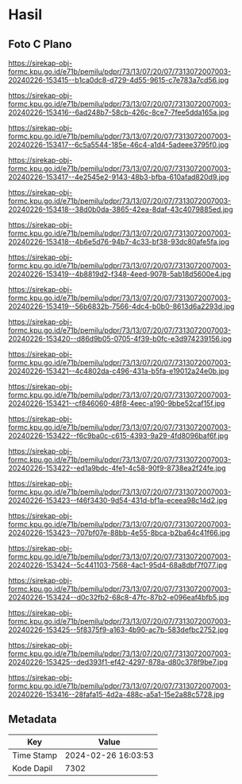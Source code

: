 # Hasil

## Foto C Plano

https://sirekap-obj-formc.kpu.go.id/e71b/pemilu/pdpr/73/13/07/20/07/7313072007003-20240226-153415--b1ca0dc8-d729-4d55-9615-c7e783a7cd56.jpg

https://sirekap-obj-formc.kpu.go.id/e71b/pemilu/pdpr/73/13/07/20/07/7313072007003-20240226-153416--6ad248b7-58cb-426c-8ce7-7fee5dda165a.jpg

https://sirekap-obj-formc.kpu.go.id/e71b/pemilu/pdpr/73/13/07/20/07/7313072007003-20240226-153417--6c5a5544-185e-46c4-a1d4-5adeee3795f0.jpg

https://sirekap-obj-formc.kpu.go.id/e71b/pemilu/pdpr/73/13/07/20/07/7313072007003-20240226-153417--4e2545e2-9143-48b3-bfba-610afad820d9.jpg

https://sirekap-obj-formc.kpu.go.id/e71b/pemilu/pdpr/73/13/07/20/07/7313072007003-20240226-153418--38d0b0da-3865-42ea-8daf-43c4079885ed.jpg

https://sirekap-obj-formc.kpu.go.id/e71b/pemilu/pdpr/73/13/07/20/07/7313072007003-20240226-153418--4b6e5d76-94b7-4c33-bf38-93dc80afe5fa.jpg

https://sirekap-obj-formc.kpu.go.id/e71b/pemilu/pdpr/73/13/07/20/07/7313072007003-20240226-153419--4b8819d2-f348-4eed-9078-5ab18d5600e4.jpg

https://sirekap-obj-formc.kpu.go.id/e71b/pemilu/pdpr/73/13/07/20/07/7313072007003-20240226-153419--56b6832b-7566-4dc4-b0b0-8613d6a2293d.jpg

https://sirekap-obj-formc.kpu.go.id/e71b/pemilu/pdpr/73/13/07/20/07/7313072007003-20240226-153420--d86d9b05-0705-4f39-b0fc-e3d974239156.jpg

https://sirekap-obj-formc.kpu.go.id/e71b/pemilu/pdpr/73/13/07/20/07/7313072007003-20240226-153421--4c4802da-c496-431a-b5fa-e19012a24e0b.jpg

https://sirekap-obj-formc.kpu.go.id/e71b/pemilu/pdpr/73/13/07/20/07/7313072007003-20240226-153421--cf846060-48f8-4eec-a190-9bbe52caf15f.jpg

https://sirekap-obj-formc.kpu.go.id/e71b/pemilu/pdpr/73/13/07/20/07/7313072007003-20240226-153422--f6c9ba0c-c615-4393-9a29-4fd8096baf6f.jpg

https://sirekap-obj-formc.kpu.go.id/e71b/pemilu/pdpr/73/13/07/20/07/7313072007003-20240226-153422--ed1a9bdc-4fe1-4c58-90f9-8738ea2f24fe.jpg

https://sirekap-obj-formc.kpu.go.id/e71b/pemilu/pdpr/73/13/07/20/07/7313072007003-20240226-153423--f46f3430-9d54-431d-bf1a-eceea98c14d2.jpg

https://sirekap-obj-formc.kpu.go.id/e71b/pemilu/pdpr/73/13/07/20/07/7313072007003-20240226-153423--707bf07e-88bb-4e55-8bca-b2ba64c41f66.jpg

https://sirekap-obj-formc.kpu.go.id/e71b/pemilu/pdpr/73/13/07/20/07/7313072007003-20240226-153424--5c441103-7568-4ac1-95d4-68a8dbf7f077.jpg

https://sirekap-obj-formc.kpu.go.id/e71b/pemilu/pdpr/73/13/07/20/07/7313072007003-20240226-153424--d0c32fb2-68c8-47fc-87b2-e096eaf4bfb5.jpg

https://sirekap-obj-formc.kpu.go.id/e71b/pemilu/pdpr/73/13/07/20/07/7313072007003-20240226-153425--5f8375f9-a163-4b90-ac7b-583defbc2752.jpg

https://sirekap-obj-formc.kpu.go.id/e71b/pemilu/pdpr/73/13/07/20/07/7313072007003-20240226-153425--ded393f1-ef42-4297-878a-d80c378f9be7.jpg

https://sirekap-obj-formc.kpu.go.id/e71b/pemilu/pdpr/73/13/07/20/07/7313072007003-20240226-153416--28fafa15-4d2a-488c-a5a1-15e2a88c5728.jpg


## Metadata

| Key        | Value               |
| ---------- | ------------------- |
| Time Stamp | 2024-02-26 16:03:53 |
| Kode Dapil | 7302                |



